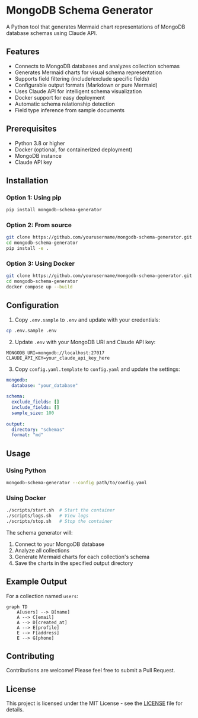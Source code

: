 # MongoDB Schema Generator

A Python tool that generates Mermaid chart representations of MongoDB database schemas using Claude API.

## Features

- Connects to MongoDB databases and analyzes collection schemas
- Generates Mermaid charts for visual schema representation
- Supports field filtering (include/exclude specific fields)
- Configurable output formats (Markdown or pure Mermaid)
- Uses Claude API for intelligent schema visualization
- Docker support for easy deployment
- Automatic schema relationship detection
- Field type inference from sample documents

## Prerequisites

- Python 3.8 or higher
- Docker (optional, for containerized deployment)
- MongoDB instance
- Claude API key

## Installation

### Option 1: Using pip

```bash
pip install mongodb-schema-generator
```

### Option 2: From source

```bash
git clone https://github.com/yourusername/mongodb-schema-generator.git
cd mongodb-schema-generator
pip install -e .
```

### Option 3: Using Docker

```bash
git clone https://github.com/yourusername/mongodb-schema-generator.git
cd mongodb-schema-generator
docker compose up --build
```

## Configuration

1. Copy `.env.sample` to `.env` and update with your credentials:
```bash
cp .env.sample .env
```

2. Update `.env` with your MongoDB URI and Claude API key:
```
MONGODB_URI=mongodb://localhost:27017
CLAUDE_API_KEY=your_claude_api_key_here
```

3. Copy `config.yaml.template` to `config.yaml` and update the settings:
```yaml
mongodb:
  database: "your_database"
  
schema:
  exclude_fields: []
  include_fields: []
  sample_size: 100
  
output:
  directory: "schemas"
  format: "md"
```

## Usage

### Using Python

```bash
mongodb-schema-generator --config path/to/config.yaml
```

### Using Docker

```bash
./scripts/start.sh  # Start the container
./scripts/logs.sh   # View logs
./scripts/stop.sh   # Stop the container
```

The schema generator will:
1. Connect to your MongoDB database
2. Analyze all collections
3. Generate Mermaid charts for each collection's schema
4. Save the charts in the specified output directory

## Example Output

For a collection named `users`:

```mermaid
graph TD
    A[users] --> B[name]
    A --> C[email]
    A --> D[created_at]
    A --> E[profile]
    E --> F[address]
    E --> G[phone]
```

## Contributing

Contributions are welcome! Please feel free to submit a Pull Request.

## License

This project is licensed under the MIT License - see the [LICENSE](LICENSE) file for details.
